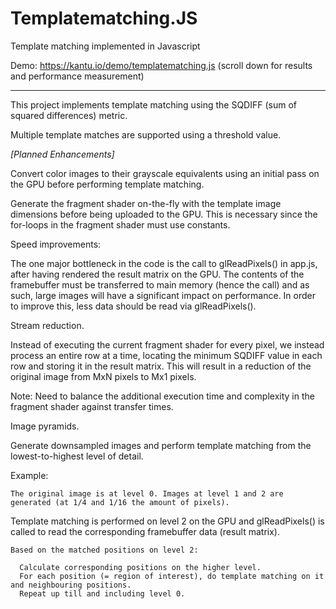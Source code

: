 # Templatematching.JS 

Template matching implemented in Javascript

Demo: https://kantu.io/demo/templatematching.js (scroll down for results and performance measurement)

********************

This project implements template matching using the SQDIFF (sum of squared differences) metric.

Multiple template matches are supported using a threshold value.

*[Planned Enhancements]*

Convert color images to their grayscale equivalents using an initial pass on the GPU before performing template matching.

Generate the fragment shader on-the-fly with the template image dimensions before being uploaded to the GPU. This is necessary 
since the for-loops in the fragment shader must use constants.

Speed improvements:

   The one major bottleneck in the code is the call to glReadPixels() in app.js, after having rendered the result matrix on the GPU.
   The contents of the framebuffer must be transferred to main memory (hence the call) and as such, large images will 
   have a significant impact on performance. In order to improve this, less data should be read via glReadPixels().

Stream reduction.

   Instead of executing the current fragment shader for every pixel, we instead process an entire row at a time, locating
   the minimum SQDIFF value in each row and storing it in the result matrix. This will result in a reduction of the original image 
   from MxN pixels to Mx1 pixels. 

   Note: Need to balance the additional execution time and complexity in the fragment shader against transfer times.

Image pyramids.

  Generate downsampled images and perform template matching from the lowest-to-highest level of detail.

   Example: 
        
    The original image is at level 0. Images at level 1 and 2 are generated (at 1/4 and 1/16 the amount of pixels).
        
   Template matching is performed on level 2 on the GPU and glReadPixels() is called to read the corresponding framebuffer data (result matrix).
        
    Based on the matched positions on level 2: 
        
      Calculate corresponding positions on the higher level. 
      For each position (= region of interest), do template matching on it and neighbouring positions.  
      Repeat up till and including level 0.
